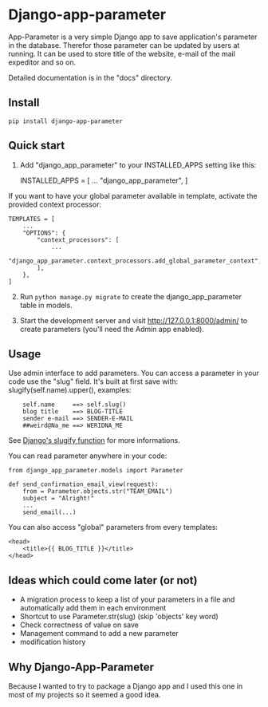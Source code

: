 # Django-app-parameter

App-Parameter is a very simple Django app to save application's parameter in the database. Therefor those parameter can be updated by users at running. It can be used to store title of the website, e-mail of the mail expeditor and so on.

Detailed documentation is in the "docs" directory.

## Install

    pip install django-app-parameter

## Quick start

1. Add "django_app_parameter" to your INSTALLED_APPS setting like this:

    INSTALLED_APPS = [
        ...
        "django_app_parameter",
    ]

If you want to have your global parameter available in template, activate the provided context processor:

    TEMPLATES = [
        ...
        "OPTIONS": {
            "context_processors": [
                ...
                "django_app_parameter.context_processors.add_global_parameter_context",
            ],
        },
    ]

2. Run ``python manage.py migrate`` to create the django_app_parameter table in models.

3. Start the development server and visit http://127.0.0.1:8000/admin/
   to create parameters (you'll need the Admin app enabled).

## Usage

Use admin interface to add parameters. You can access a parameter in your code use the "slug" field. It's built at first save with: slugify(self.name).upper(), examples:

```
    self.name     ==> self.slug()
    blog title    ==> BLOG-TITLE
    sender e-mail ==> SENDER-E-MAIL
    ##weird@Na_me ==> WERIDNA_ME
```

See [Django's slugify function](https://docs.djangoproject.com/fr/4.0/ref/utils/#django.utils.text.slugify) for more informations.

You can read parameter anywhere in your code:

    from django_app_parameter.models import Parameter

    def send_confirmation_email_view(request):
        from = Parameter.objects.str("TEAM_EMAIL")
        subject = "Alright!"
        ...
        send_email(...)

You can also access "global" parameters from every templates:

    <head>
        <title>{{ BLOG_TITLE }}</title>
    </head>

## Ideas which could come later (or not)

* A migration process to keep a list of your parameters in a file and automatically add them in each environment
* Shortcut to use Parameter.str(slug) (skip 'objects' key word)
* Check correctness of value on save
* Management command to add a new parameter
* modification history

## Why Django-App-Parameter

Because I wanted to try to package a Django app and I used this one in most of my projects so it seemed a good idea.